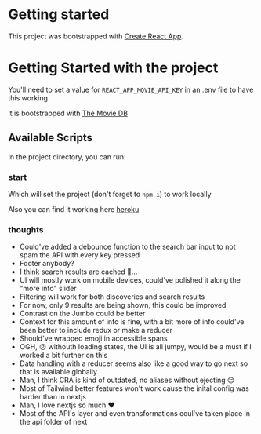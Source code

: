 # Getting started

This project was bootstrapped with [Create React App](https://github.com/facebook/create-react-app).

# Getting Started with the project

You'll need to set a value for `REACT_APP_MOVIE_API_KEY` in an .env file to have this working

it is bootstrapped with [The Movie DB](https://developers.themoviedb.org/3)

## Available Scripts

In the project directory, you can run:

### start

Which will set the project (don't forget to `npm i`) to work locally

Also you can find it working here [heroku](https://rockstar-ch.herokuapp.com)

### thoughts

- Could've added a debounce function to the search bar input to not spam the API with every key pressed 
- Footer anybody?
- I think search results are cached 🤔...
- UI will mostly work on mobile devices, could've polished it along the "more info" slider
- Filtering will work for both discoveries and search results
- For now, only 9 results are being shown, this could be improved
- Contrast on the Jumbo could be better
- Context for this amount of info is fine, with a bit more of info could've been better to include redux or make a reducer
- Should've wrapped emoji in accessible spans
- OGH, 😠 withouth loading states, the UI is all jumpy, would be a must if I worked a bit further on this
- Data handling with a reducer seems also like a good way to go next so that is available globally
- Man, I think CRA is kind of outdated, no aliases without ejecting 😔
- Most of Tailwind better features won't work cause the inital config was harder than in nextjs
- Man, I love nextjs so much ❤️
- Most of the API's layer and even transformations coul've taken place in the api folder of next
